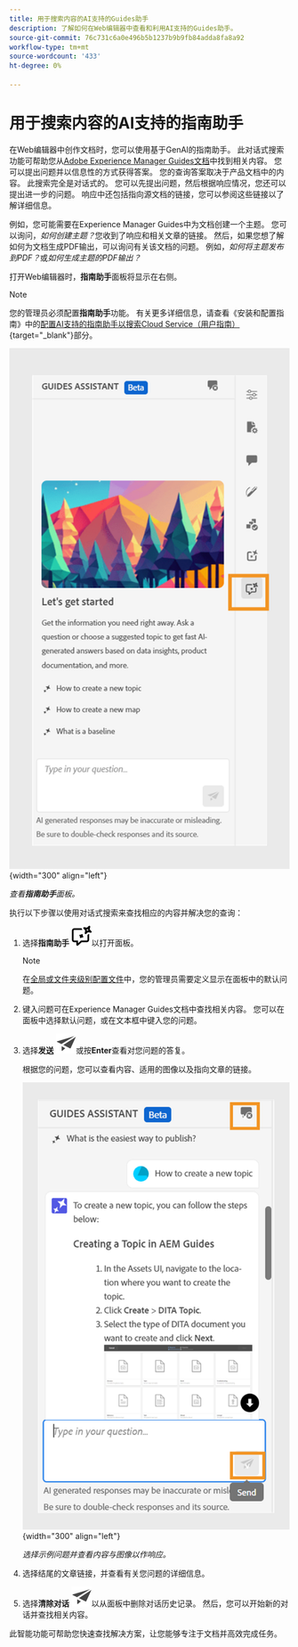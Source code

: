 ```yaml
---
title: 用于搜索内容的AI支持的Guides助手
description: 了解如何在Web编辑器中查看和利用AI支持的Guides助手。
source-git-commit: 76c731c6a0e496b5b1237b9b9fb84adda8fa8a92
workflow-type: tm+mt
source-wordcount: '433'
ht-degree: 0%

---
```



# 用于搜索内容的AI支持的指南助手



在Web编辑器中创作文档时，您可以使用基于GenAI的指南助手。 此对话式搜索功能可帮助您从[Adobe Experience Manager Guides文档](https://experienceleague.adobe.com/en/docs/experience-manager-guides/using/overview)中找到相关内容。
您可以提出问题并以信息性的方式获得答案。 您的查询答案取决于产品文档中的内容。 此搜索完全是对话式的。 您可以先提出问题，然后根据响应情况，您还可以提出进一步的问题。 响应中还包括指向源文档的链接，您可以参阅这些链接以了解详细信息。

例如，您可能需要在Experience Manager Guides中为文档创建一个主题。 您可以询问，*如何创建主题？*&#x200B;您收到了响应和相关文章的链接。 然后，如果您想了解如何为文档生成PDF输出，可以询问有关该文档的问题。 例如，*如何将主题发布到PDF？*&#x200B;或&#x200B;*如何生成主题的PDF输出？*



打开Web编辑器时，**指南助手**&#x200B;面板将显示在右侧。



>[!NOTE]
>
> 您的管理员必须配置&#x200B;**指南助手**&#x200B;功能。 有关更多详细信息，请查看《安装和配置指南》中的[配置AI支持的指南助手以搜索Cloud Service（用户指南）](/help/product-guide/cs-install-guide/conf-guides-assistant.md){target="_blank"}部分。

![指南助理面板](images/guides-assistant-panel.png){width="300" align="left"}

*查看&#x200B;**指南助手**面板。*

执行以下步骤以使用对话式搜索来查找相应的内容并解决您的查询：

1. 选择&#x200B;**指南助手** ![指南助手图标](images/guides-assistant-icon.svg)以打开面板。



   >[!NOTE]
   >
   > 在[全局或文件夹级别配置文件](/help/product-guide/cs-install-guide/conf-folder-level.md#conf-ai-guides-assistant)中，您的管理员需要定义显示在面板中的默认问题。

1. 键入问题可在Experience Manager Guides文档中查找相关内容。 您可以在面板中选择默认问题，或在文本框中键入您的问题。

1. 选择&#x200B;**发送** ![发送图标](images/send-icon.svg)或按&#x200B;**Enter**&#x200B;查看对您问题的答复。

   根据您的问题，您可以查看内容、适用的图像以及指向文章的链接。

   ![指南助理面板响应](images/guides-assistant-panel-response.png){width="300" align="left"}


   *选择示例问题并查看内容与图像以作响应。*





1. 选择结尾的文章链接，并查看有关您问题的详细信息。


1. 选择&#x200B;**清除对话** ![清除对话](images/clear-conversation-icon.svg)以从面板中删除对话历史记录。 然后，您可以开始新的对话并查找相关内容。

此智能功能可帮助您快速查找解决方案，让您能够专注于文档并高效完成任务。